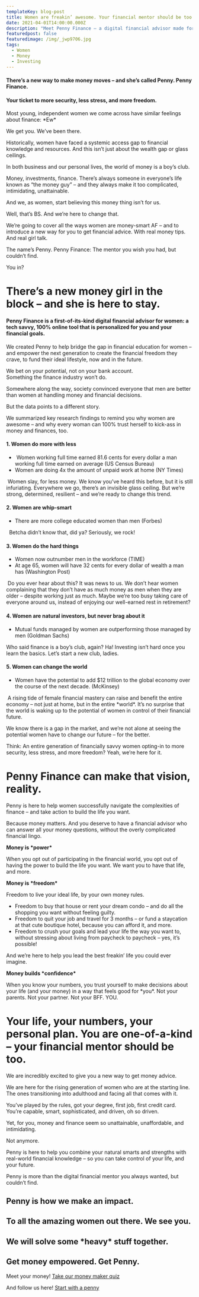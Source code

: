 ```yaml
---
templateKey: blog-post
title: Women are freakin’ awesome. Your financial mentor should be too.
date: 2021-04-01T14:00:00.000Z
description: "Meet Penny Finance – a digital financial advisor made for you. "
featuredpost: false
featuredimage: /img/_jwp9706.jpg
tags:
  - Women
  - Money
  - Investing
---
```

#### There’s a new way to make money moves – and she’s called Penny. Penny Finance.

#### Your ticket to more security, less stress, and more freedom.

Most young, independent women we come across have similar feelings about finance: \*Ew\*

We get you. We’ve been there. 

Historically, women have faced a systemic access gap to financial knowledge and resources. And this isn’t just about the wealth gap or glass ceilings. 

In both business and our personal lives, the world of money is a boy’s club. 

Money, investments, finance. There’s always someone in everyone’s life known as “the money guy” – and they always make it too complicated, intimidating, unattainable.

And we, as women, start believing this money thing isn’t for us. 

Well, that’s BS. And we’re here to change that.

We’re going to cover all the ways women are money-smart AF – and to introduce a new way for you to get financial advice. With real money tips. And real girl talk.

The name’s Penny. Penny Finance: The mentor you wish you had, but couldn’t find. 

You in?

# **There’s a new money girl in the block – and she is here to stay.**

#### Penny Finance is a first-of-its-kind digital financial advisor for women: a tech savvy, 100% online tool that is personalized for you and your financial goals.

We created Penny to help bridge the gap in financial education for women – and empower the next generation to create the financial freedom they crave, to fund their ideal lifestyle, now and in the future.

We bet on your potential, not on your bank account.\
Something the finance industry won’t do.

Somewhere along the way, society convinced everyone that men are better than women at handling money and financial decisions.

But the data points to a different story.

We summarized key research findings to remind you why women are awesome – and why every woman can 100% trust herself to kick-ass in money and finances, too.

#### 1. Women do more with less

*  Women working full time earned 81.6 cents for every dollar a man working full time earned on average (US Census Bureau)
* Women are doing 4x the amount of unpaid work at home (NY Times)

 Women slay, for less money. We know you’ve heard this before, but it is still infuriating. Everywhere we go, there’s an invisible glass ceiling. But we’re strong, determined, resilient – and we’re ready to change this trend.

#### 2. Women are whip-smart

* There are more college educated women than men (Forbes) 

  Betcha didn’t know that, did ya? Seriously, we rock!

#### 3. Women do the hard things

* Women now outnumber men in the workforce (TIME) 
* At age 65, women will have 32 cents for every dollar of wealth a man has (Washington Post)

 Do you ever hear about this? It was news to us. We don’t hear women complaining that they don’t have as much money as men when they are older – despite working just as much. Maybe we’re too busy taking care of everyone around us, instead of enjoying our well-earned rest in retirement?

#### 4. Women are natural investors, but never brag about it

* Mutual funds managed by women are outperforming those managed by men (Goldman Sachs)

Who said finance is a boy’s club, again? Ha! Investing isn’t hard once you learn the basics. Let’s start a new club, ladies.

#### 5. Women can change the world

* Women have the potential to add $12 trillion to the global economy over the course of the next decade. (McKinsey)

 A rising tide of female financial mastery can raise and benefit the entire economy – not just at home, but in the entire \*world\*. It’s no surprise that the world is waking up to the potential of women in control of their financial future.

We know there is a gap in the market, and we’re not alone at seeing the potential women have to change our future – for the better.

Think: An entire generation of financially savvy women opting-in to more security, less stress, and more freedom? Yeah, we’re here for it.

# Penny Finance can make that vision, reality.

Penny is here to help women successfully navigate the complexities of finance – and take action to build the life you want. 

Because money matters. And you deserve to have a financial advisor who can answer all your money questions, without the overly complicated financial lingo. 

**Money is \*power\*** 

When you opt out of participating in the financial world, you opt out of having the power to build the life you want. We want you to have that life, and more. 

**Money is \*freedom\***

Freedom to live your ideal life, by your own money rules.

* Freedom to buy that house or rent your dream condo – and do all the shopping you want without feeling guilty.
* Freedom to quit your job and travel for 3 months – or fund a staycation at that cute boutique hotel, because you can afford it, and more.
* Freedom to crush your goals and lead your life the way you want to, without stressing about living from paycheck to paycheck – yes, it’s possible! 

And we’re here to help you lead the best freakin’ life you could ever imagine.

**Money builds \*confidence\***

When you know your numbers, you trust yourself to make decisions about your life (and your money) in a way that feels good for \*you\*. Not your parents. Not your partner. Not your BFF. YOU.

# Your life, your numbers, your personal plan. You are one-of-a-kind – your financial mentor should be too.

We are incredibly excited to give you a new way to get money advice.

We are here for the rising generation of women who are at the starting line. The ones transitioning into adulthood and facing all that comes with it.

You’ve played by the rules, got your degree, first job, first credit card.\
You’re capable, smart, sophisticated, and driven, oh so driven.

Yet, for you, money and finance seem so unattainable, unaffordable, and intimidating.

Not anymore.

Penny is here to help you combine your natural smarts and strengths with real-world financial knowledge – so you can take control of your life, and your future.

Penny is more than the digital financial mentor you always wanted, but couldn’t find. 

## Penny is how we make an impact. 

## To all the amazing women out there. We see you.

## We will solve some \*heavy\* stuff together.

## Get money empowered. Get Penny.

Meet your money! [Take our money maker quiz ](www.penny-finance.com/quiz)

And follow us here! [Start with a penny](www.instagram.com/startwithapenny)